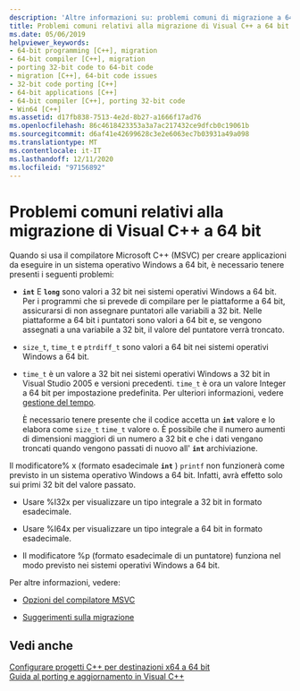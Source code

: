 ```yaml
---
description: 'Altre informazioni su: problemi comuni di migrazione a 64 bit Visual C++'
title: Problemi comuni relativi alla migrazione di Visual C++ a 64 bit
ms.date: 05/06/2019
helpviewer_keywords:
- 64-bit programming [C++], migration
- 64-bit compiler [C++], migration
- porting 32-bit code to 64-bit code
- migration [C++], 64-bit code issues
- 32-bit code porting [C++]
- 64-bit applications [C++]
- 64-bit compiler [C++], porting 32-bit code
- Win64 [C++]
ms.assetid: d17fb838-7513-4e2d-8b27-a1666f17ad76
ms.openlocfilehash: 86c4618423353a3a7ac217432ce9dfcb0c19061b
ms.sourcegitcommit: d6af41e42699628c3e2e6063ec7b03931a49a098
ms.translationtype: MT
ms.contentlocale: it-IT
ms.lasthandoff: 12/11/2020
ms.locfileid: "97156892"
---
```

# <a name="common-visual-c-64-bit-migration-issues"></a>Problemi comuni relativi alla migrazione di Visual C++ a 64 bit

Quando si usa il compilatore Microsoft C++ (MSVC) per creare applicazioni da eseguire in un sistema operativo Windows a 64 bit, è necessario tenere presenti i seguenti problemi:

- **`int`** E **`long`** sono valori a 32 bit nei sistemi operativi Windows a 64 bit. Per i programmi che si prevede di compilare per le piattaforme a 64 bit, assicurarsi di non assegnare puntatori alle variabili a 32 bit. Nelle piattaforme a 64 bit i puntatori sono valori a 64 bit e, se vengono assegnati a una variabile a 32 bit, il valore del puntatore verrà troncato.

- `size_t`, `time_t` e `ptrdiff_t` sono valori a 64 bit nei sistemi operativi Windows a 64 bit.

- `time_t` è un valore a 32 bit nei sistemi operativi Windows a 32 bit in Visual Studio 2005 e versioni precedenti. `time_t` è ora un valore Integer a 64 bit per impostazione predefinita. Per ulteriori informazioni, vedere [gestione del tempo](../c-runtime-library/time-management.md).

   È necessario tenere presente che il codice accetta un **`int`** valore e lo elabora come `size_t` `time_t` valore o. È possibile che il numero aumenti di dimensioni maggiori di un numero a 32 bit e che i dati vengano troncati quando vengono passati di nuovo all' **`int`** archiviazione.

Il modificatore% x (formato esadecimale **`int`** ) `printf` non funzionerà come previsto in un sistema operativo Windows a 64 bit. Infatti, avrà effetto solo sui primi 32 bit del valore passato.

- Usare %I32x per visualizzare un tipo integrale a 32 bit in formato esadecimale.

- Usare %I64x per visualizzare un tipo integrale a 64 bit in formato esadecimale.

- Il modificatore %p (formato esadecimale di un puntatore) funziona nel modo previsto nei sistemi operativi Windows a 64 bit.

Per altre informazioni, vedere:

- [Opzioni del compilatore MSVC](reference/compiler-options.md)

- [Suggerimenti sulla migrazione](/windows/win32/WinProg64/migration-tips)

## <a name="see-also"></a>Vedi anche

[Configurare progetti C++ per destinazioni x64 a 64 bit](configuring-programs-for-64-bit-visual-cpp.md)<br/>
[Guida al porting e aggiornamento in Visual C++](../porting/visual-cpp-porting-and-upgrading-guide.md)
